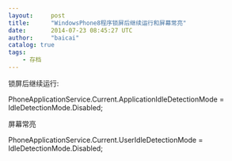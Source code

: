 ```yaml
---
layout:     post
title:      "WindowsPhone8程序锁屏后继续运行和屏幕常亮"
date:       2014-07-23 08:45:27 UTC
author:     "baicai"
catalog: true
tags:
    - 存档
---
```


<p>
	锁屏后继续运行:
</p>

<p>
	PhoneApplicationService.Current.ApplicationIdleDetectionMode = IdleDetectionMode.Disabled;
</p>

<p>
	屏幕常亮
</p>

<p>
	PhoneApplicationService.Current.UserIdleDetectionMode = IdleDetectionMode.Disabled;
</p>